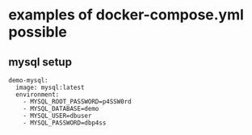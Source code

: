 # examples of docker-compose.yml possible

## mysql setup

```
demo-mysql:
  image: mysql:latest
  environment:
    - MYSQL_ROOT_PASSWORD=p4SSW0rd
    - MYSQL_DATABASE=demo
    - MYSQL_USER=dbuser
    - MYSQL_PASSWORD=dbp4ss
```


